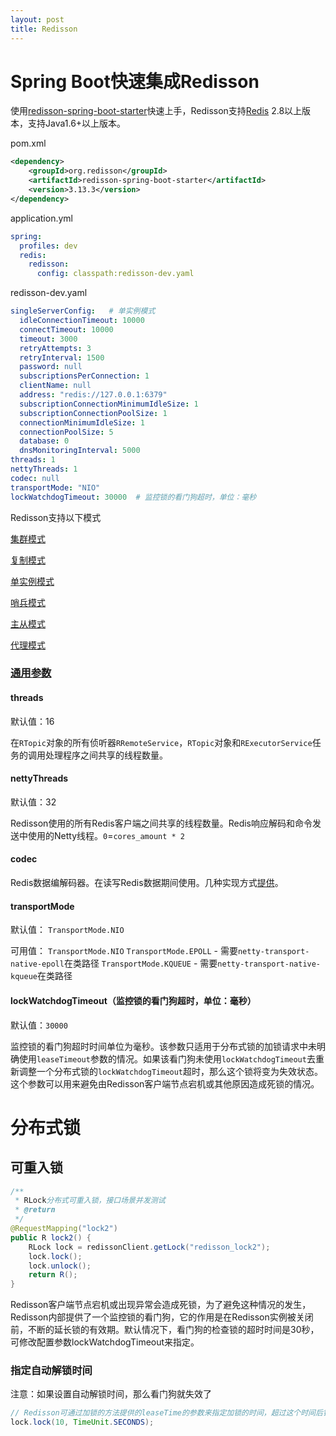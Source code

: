 ```yaml
---
layout: post
title: Redisson
---
```


# Spring Boot快速集成Redisson

使用[redisson-spring-boot-starter](https://github.com/redisson/redisson/tree/master/redisson-spring-boot-starter)快速上手，Redisson支持[Redis](http://redis.cn/) 2.8以上版本，支持Java1.6+以上版本。

pom.xml

```xml
<dependency>
    <groupId>org.redisson</groupId>
    <artifactId>redisson-spring-boot-starter</artifactId>
    <version>3.13.3</version>
</dependency>
```

application.yml

```yaml
spring:
  profiles: dev
  redis:
    redisson:
      config: classpath:redisson-dev.yaml
```

redisson-dev.yaml

```yaml
singleServerConfig:   # 单实例模式
  idleConnectionTimeout: 10000
  connectTimeout: 10000
  timeout: 3000
  retryAttempts: 3
  retryInterval: 1500
  password: null
  subscriptionsPerConnection: 1
  clientName: null
  address: "redis://127.0.0.1:6379"
  subscriptionConnectionMinimumIdleSize: 1
  subscriptionConnectionPoolSize: 1
  connectionMinimumIdleSize: 1
  connectionPoolSize: 5
  database: 0
  dnsMonitoringInterval: 5000
threads: 1
nettyThreads: 1
codec: null
transportMode: "NIO"
lockWatchdogTimeout: 30000  # 监控锁的看门狗超时，单位：毫秒
```

Redisson支持以下模式

[集群模式](https://github.com/redisson/redisson/wiki/2.-Configuration#24-cluster-mode)

[复制模式](https://github.com/redisson/redisson/wiki/2.-Configuration#25-replicated-mode)

[单实例模式](https://github.com/redisson/redisson/wiki/2.-Configuration#26-single-instance-mode)

[哨兵模式](https://github.com/redisson/redisson/wiki/2.-Configuration#27-sentinel-mode)

[主从模式](https://github.com/redisson/redisson/wiki/2.-Configuration#28-master-slave-mode)

[代理模式](https://github.com/redisson/redisson/wiki/2.-Configuration#29-proxy-mode)

### [通用参数](https://github.com/redisson/redisson/wiki/2.-Configuration#23-common-settings)

#### threads

默认值：16

在`RTopic`对象的所有侦听器`RRemoteService`，`RTopic`对象和`RExecutorService`任务的调用处理程序之间共享的线程数量。

#### nettyThreads

默认值：32

Redisson使用的所有Redis客户端之间共享的线程数量。Redis响应解码和命令发送中使用的Netty线程。`0`=`cores_amount * 2`

#### codec

Redis数据编解码器。在读写Redis数据期间使用。几种实现方式[提供](https://github.com/redisson/redisson/wiki/4.-data-serialization)。

#### transportMode

默认值： `TransportMode.NIO`

可用值：
`TransportMode.NIO`
`TransportMode.EPOLL` - 需要`netty-transport-native-epoll`在类路径
`TransportMode.KQUEUE` - 需要`netty-transport-native-kqueue`在类路径

#### lockWatchdogTimeout（监控锁的看门狗超时，单位：毫秒）

默认值：`30000`

监控锁的看门狗超时时间单位为毫秒。该参数只适用于分布式锁的加锁请求中未明确使用`leaseTimeout`参数的情况。如果该看门狗未使用`lockWatchdogTimeout`去重新调整一个分布式锁的`lockWatchdogTimeout`超时，那么这个锁将变为失效状态。这个参数可以用来避免由Redisson客户端节点宕机或其他原因造成死锁的情况。

# 分布式锁

## 可重入锁

```java
/**
 * RLock分布式可重入锁，接口场景并发测试
 * @return
 */
@RequestMapping("lock2")
public R lock2() {
    RLock lock = redissonClient.getLock("redisson_lock2");
    lock.lock();
    lock.unlock();
    return R();
}
```

Redisson客户端节点宕机或出现异常会造成死锁，为了避免这种情况的发生，Redisson内部提供了一个监控锁的看门狗，它的作用是在Redisson实例被关闭前，不断的延长锁的有效期。默认情况下，看门狗的检查锁的超时时间是30秒，可修改配置参数lockWatchdogTimeout来指定。

### 指定自动解锁时间

注意：如果设置自动解锁时间，那么看门狗就失效了

```java
// Redisson可通过加锁的方法提供的leaseTime的参数来指定加锁的时间，超过这个时间后锁便自动解开。
lock.lock(10, TimeUnit.SECONDS);
```

